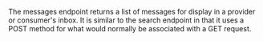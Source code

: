 The messages endpoint returns a list of messages for display in a provider or consumer's inbox. It is similar to the
search endpoint in that it uses a POST method for what would normally be associated with a GET request.